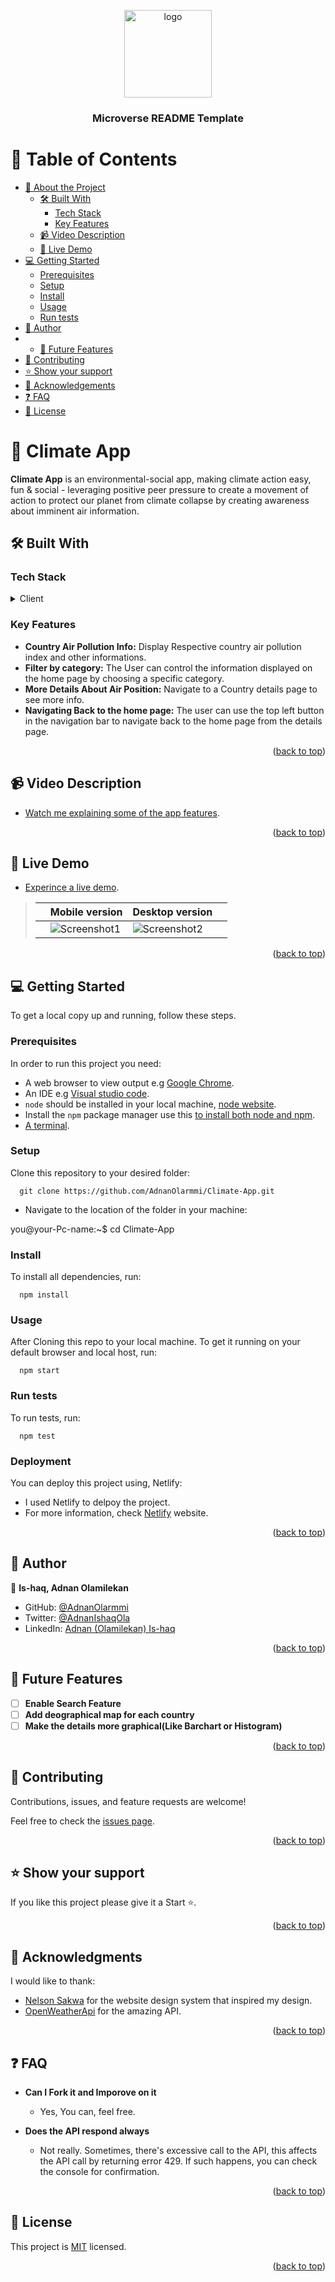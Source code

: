 <a name="readme-top"></a>
<div align="center">

  <img src="murple_logo.png" alt="logo" width="140"  height="auto" />
  <br/>

  <h3><b>Microverse README Template</b></h3>

</div>

# 📗 Table of Contents

- [📖 About the Project](#about-project)
  - [🛠 Built With](#built-with)
    - [Tech Stack](#tech-stack)
    - [Key Features](#key-features)
  - [📹 Video Description](#video-description)
  - [🚀 Live Demo](#live-demo)
- [💻 Getting Started](#getting-started)
  - [Prerequisites](#prerequisites)
  - [Setup](#setup)
  - [Install](#install)
  - [Usage](#usage)
  - [Run tests](#run-tests)
- [👤 Author](#author)
- - [🔭 Future Features](#future-features)
- [🤝 Contributing](#contributing)
- [⭐️ Show your support](#support)
- [🙏 Acknowledgements](#acknowledgements)
- [❓ FAQ](#faq)
- [📝 License](#license)


# 📖 Climate App <a name="about-project"></a>

**Climate App** is an environmental-social app, making climate action easy, fun & social - leveraging positive peer pressure to create a movement of action to protect our planet from climate collapse by creating awareness about imminent air information.

## 🛠 Built With <a name="built-with"></a>

### Tech Stack <a name="tech-stack"></a>

<details>
  <summary>Client</summary>
  <ul>
    <li><a href="https://reactjs.org/">React.js</a></li>
    <li><a href="https://redux.js.org/">Redux and Redux Toolkit</a></li>
    <li><a href="https://fonts.google.com/icons">Google Icons</a></li>
  </ul>
</details>

### Key Features <a name="key-features"></a>

- **Country Air Pollution Info:** Display Respective country air pollution index and other informations.
- **Filter by category:** The User can control the information displayed on the home page by choosing a specific category.
- **More Details About Air Position:** Navigate to a Country details page to see more info.
- **Navigating Back to the home page:** The user can use the top left button in the navigation bar to navigate back to the home page from the details page.

<p align="right">(<a href="#readme-top">back to top</a>)</p>

## 📹 Video Description <a name="video-description"></a>

- [Watch me explaining some of the app features](https://www.loom.com/share/905964bd35b548d79425112a403cc198).

<p align="right">(<a href="#readme-top">back to top</a>)</p>

## 🚀 Live Demo <a name="live-demo"></a>

- [Experince a live demo](https://adnanclimateapp.netlify.app/).

> |     | Mobile version                      | Desktop version                      |     |
> | --- | ----------------------------------- | ------------------------------------ | --- |
> |     | ![Screenshot1](./mobile.gif) | ![Screenshot2](./desktop.gif) |

<p align="right">(<a href="#readme-top">back to top</a>)</p>

## 💻 Getting Started <a name="getting-started"></a>
To get a local copy up and running, follow these steps.

### Prerequisites

In order to run this project you need:

- A web browser to view output e.g [Google Chrome](https://www.google.com/chrome/).
- An IDE e.g [Visual studio code](https://code.visualstudio.com/).
- `node` should be installed in your local machine, [node website](https://nodejs.org/en/download/).
- Install the `npm` package manager use this [to install both node and npm](https://docs.npmjs.com/downloading-and-installing-node-js-and-npm).
- [A terminal](https://code.visualstudio.com/docs/terminal/basics).

### Setup

Clone this repository to your desired folder:

```
  git clone https://github.com/AdnanOlarmmi/Climate-App.git
```

- Navigate to the location of the folder in your machine:

you@your-Pc-name:~$ cd Climate-App

### Install

To install all dependencies, run:

```
  npm install
```

### Usage

After Cloning this repo to your local machine.
To get it running on your default browser and local host, run:

```
  npm start
```

### Run tests

To run tests, run:

```
  npm test
```

### Deployment

You can deploy this project using, Netlify:

- I used Netlify to delpoy the project.
- For more information, check [Netlify](https://www.netlify.com/) website.

<p align="right">(<a href="#readme-top">back to top</a>)</p>

## 👤 Author <a name="author"></a>

👤 **Is-haq, Adnan Olamilekan**
- GitHub: [@AdnanOlarmmi](https://github.com/adnanolarmmi)
- Twitter: [@AdnanIshaqOla](https://twitter.com/@adnanishaqola)
- LinkedIn: [Adnan (Olamilekan) Is-haq ](https://www.linkedin.com/in/adnan-is-haq-olamilekan/)

<p align="right">(<a href="#readme-top">back to top</a>)</p>

## 🔭 Future Features <a name="future-features"></a>

- [ ] **Enable Search Feature**
- [ ] **Add deographical map for each country**
- [ ] **Make the details more graphical(Like Barchart or Histogram)**

<p align="right">(<a href="#readme-top">back to top</a>)</p>

## 🤝 Contributing <a name="contributing"></a>

Contributions, issues, and feature requests are welcome!

Feel free to check the [issues page](../../issues/).

<p align="right">(<a href="#readme-top">back to top</a>)</p>

## ⭐️ Show your support <a name="support"></a>

If you like this project please give it a Start ⭐️.

<p align="right">(<a href="#readme-top">back to top</a>)</p>

## 🙏 Acknowledgments <a name="acknowledgements"></a>

I would like to thank:
- [Nelson Sakwa](https://www.behance.net/sakwadesignstudio) for the website design system that inspired my design.
- [OpenWeatherApi](https://openweathermap.org/) for the amazing API.

<p align="right">(<a href="#readme-top">back to top</a>)</p>

## ❓ FAQ <a name="faq"></a>

- **Can I Fork it and Imporove on it**

  - Yes, You can, feel free.

- **Does the API respond always**

  - Not really. Sometimes, there's excessive call to the API, this affects the API call by returning error 429. If such happens, you can check the console for confirmation.

<p align="right">(<a href="#readme-top">back to top</a>)</p>

## 📝 License <a name="license"></a>

This project is [MIT](./License) licensed.

<p align="right">(<a href="#readme-top">back to top</a>)</p>
